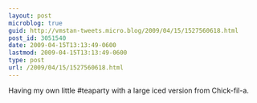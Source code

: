 ```yaml
---
layout: post
microblog: true
guid: http://vmstan-tweets.micro.blog/2009/04/15/1527560618.html
post_id: 3051540
date: 2009-04-15T13:13:49-0600
lastmod: 2009-04-15T13:13:49-0600
type: post
url: /2009/04/15/1527560618.html
---
```

Having my own little #teaparty with a large iced version from Chick-fil-a.
